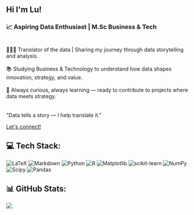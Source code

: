 ## Hi I'm Lu!


### 📈 Aspiring Data Enthusiast | M.Sc Business & Tech<br><br>

👩🏻‍💻 Translator of the data | Sharing my journey through data storytelling and analysis. <br/><br>📚 Studying Business & Technology to understand how data shapes innovation, strategy, and value. <br/><br>🚀 Always curious, always learning — ready to contribute to projects where data meets strategy.<br/><br><br>"Data tells a story — I help translate it." 

[Let's connect!](https://www.linkedin.com/in/christinaluliu/)



## 💻 Tech Stack:
![LaTeX](https://img.shields.io/badge/latex-%23008080.svg?style=for-the-badge&logo=latex&logoColor=white) ![Markdown](https://img.shields.io/badge/markdown-%23000000.svg?style=for-the-badge&logo=markdown&logoColor=white) ![Python](https://img.shields.io/badge/python-3670A0?style=for-the-badge&logo=python&logoColor=ffdd54) ![R](https://img.shields.io/badge/r-%23276DC3.svg?style=for-the-badge&logo=r&logoColor=white) ![Matplotlib](https://img.shields.io/badge/Matplotlib-%23ffffff.svg?style=for-the-badge&logo=Matplotlib&logoColor=black) ![scikit-learn](https://img.shields.io/badge/scikit--learn-%23F7931E.svg?style=for-the-badge&logo=scikit-learn&logoColor=white) ![NumPy](https://img.shields.io/badge/numpy-%23013243.svg?style=for-the-badge&logo=numpy&logoColor=white) ![Scipy](https://img.shields.io/badge/SciPy-%230C55A5.svg?style=for-the-badge&logo=scipy&logoColor=%white) ![Pandas](https://img.shields.io/badge/pandas-%23150458.svg?style=for-the-badge&logo=pandas&logoColor=white)
## 📊 GitHub Stats:
![](https://github-readme-stats.vercel.app/api?username=FelixFelicis7&theme=radical&hide_border=false&include_all_commits=false&count_private=false)<br/>



<!-- Proudly created with GPRM ( https://gprm.itsvg.in ) -->
